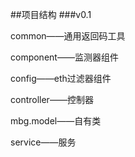 ##项目结构
###v0.1

common——通用返回码工具

component——监测器组件

config——eth过滤器组件

controller——控制器

mbg.model——自有类

service——服务
